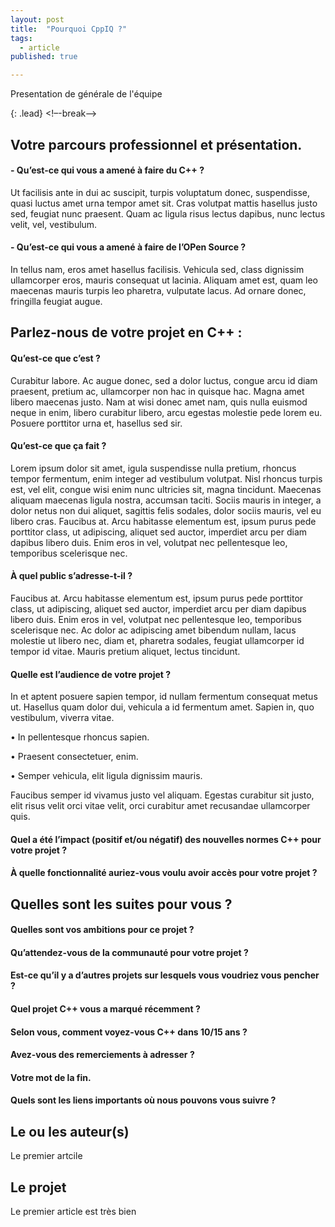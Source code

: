 ```yaml
---
layout: post
title:  "Pourquoi CppIQ ?"
tags:
  - article
published: true

---
```

Presentation de générale de l'équipe

{: .lead}
<!–-break-–>

## Votre parcours professionnel et présentation.

#### - Qu’est-ce qui vous a amené à faire du C++ ?

Ut facilisis ante in dui ac suscipit, turpis voluptatum donec, suspendisse, quasi luctus amet urna tempor amet sit. Cras volutpat mattis hasellus justo sed, feugiat nunc praesent. Quam ac ligula risus lectus dapibus, nunc lectus velit, vel, vestibulum.

#### - Qu’est-ce qui vous a amené à faire de l’OPen Source ?

In tellus nam, eros amet hasellus facilisis. Vehicula sed, class dignissim ullamcorper eros, mauris consequat ut lacinia. Aliquam amet est, quam leo maecenas mauris turpis leo pharetra, vulputate lacus. Ad ornare donec, fringilla feugiat augue.

## Parlez-nous de votre projet en C++ :

#### Qu’est-ce que c’est ?

Curabitur labore. Ac augue donec, sed a dolor luctus, congue arcu id diam praesent, pretium ac, ullamcorper non hac in quisque hac. Magna amet libero maecenas justo. Nam at wisi donec amet nam, quis nulla euismod neque in enim, libero curabitur libero, arcu egestas molestie pede lorem eu. Posuere porttitor urna et, hasellus sed sir.

#### Qu’est-ce que ça fait ?

Lorem ipsum dolor sit amet, igula suspendisse nulla pretium, rhoncus tempor fermentum, enim integer ad vestibulum volutpat. Nisl rhoncus turpis est, vel elit, congue wisi enim nunc ultricies sit, magna tincidunt. Maecenas aliquam maecenas ligula nostra, accumsan taciti. Sociis mauris in integer, a dolor netus non dui aliquet, sagittis felis sodales, dolor sociis mauris, vel eu libero cras. Faucibus at. Arcu habitasse elementum est, ipsum purus pede porttitor class, ut adipiscing, aliquet sed auctor, imperdiet arcu per diam dapibus libero duis. Enim eros in vel, volutpat nec pellentesque leo, temporibus scelerisque nec.

#### À quel public s’adresse-t-il ?

Faucibus at. Arcu habitasse elementum est, ipsum purus pede porttitor class, ut adipiscing, aliquet sed auctor, imperdiet arcu per diam dapibus libero duis. Enim eros in vel, volutpat nec pellentesque leo, temporibus scelerisque nec.
Ac dolor ac adipiscing amet bibendum nullam, lacus molestie ut libero nec, diam et, pharetra sodales, feugiat ullamcorper id tempor id vitae. Mauris pretium aliquet, lectus tincidunt.

#### Quelle est l’audience de votre projet ?

In et aptent posuere sapien tempor, id nullam fermentum consequat metus ut. Hasellus quam dolor dui, vehicula a id fermentum amet. Sapien in, quo vestibulum, viverra vitae.

• In pellentesque rhoncus sapien.

• Praesent consectetuer, enim.

• Semper vehicula, elit ligula dignissim mauris.

Faucibus semper id vivamus justo vel aliquam. Egestas curabitur sit justo, elit risus velit orci vitae velit, orci curabitur amet recusandae ullamcorper quis.

#### Quel a été l’impact (positif et/ou négatif) des nouvelles normes C++ pour votre projet ?
#### À quelle fonctionnalité auriez-vous voulu avoir accès pour votre projet ?

## Quelles sont les suites pour vous ?

#### Quelles sont vos ambitions pour ce projet ?
#### Qu’attendez-vous de la communauté pour votre projet ?
#### Est-ce qu’il y a d’autres projets sur lesquels vous voudriez vous pencher ?
#### Quel projet C++ vous a marqué récemment ?
#### Selon vous, comment voyez-vous C++ dans 10/15 ans ?
#### Avez-vous des remerciements à adresser ?
#### Votre mot de la fin.
#### Quels sont les liens importants où nous pouvons vous suivre ?



## Le ou les auteur(s)
Le premier artcile

## Le projet
Le premier article est très bien
